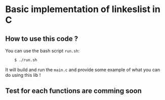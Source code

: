 # Basic implementation of linkeslist in C

## How to use this code ?

You can use the bash script `run.sh`:

```sh
    $ ./run.sh
```

It will build and run the `main.c` and provide some example of what you can do using this lib !

## Test for each functions are comming soon